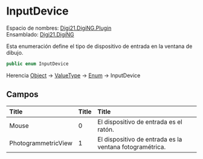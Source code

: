# InputDevice

Espacio de nombres: [Digi21.DigiNG.Plugin](https://app.gitbook.com/@digi21/s/ayuda-de-digi21/~/drafts/-MXh18pgdYOBZ8GisgGa/digi3d-net/programacion/.net/referencia/digi21.diging.plugin)   
Ensamblado: [Digi21.DigiNG](https://app.gitbook.com/@digi21/s/ayuda-de-digi21/~/drafts/-MXh18pgdYOBZ8GisgGa/digi3d-net/programacion/.net/referencia/digi21.diging)​‌

Esta enumeración define el tipo de dispositivo de entrada en la ventana de dibujo.

```csharp
public enum InputDevice
```

‌Herencia [Object](https://docs.microsoft.com/en-us/dotnet/api/system.object?view=net-5.0) → [ValueType](https://docs.microsoft.com/en-us/dotnet/api/system.valuetype?view=net-5.0) → [Enum](https://docs.microsoft.com/en-us/dotnet/api/system.enum?view=net-5.0) → InputDevice

## Campos <a id="campos"></a>

| ​Title | ​Title | ​Title |
| :--- | :--- | :--- |
| Mouse | 0 | El dispositivo de entrada es el ratón. |
| PhotogrammetricView | 1 | El dispositivo de entrada es la ventana fotogramétrica. |

